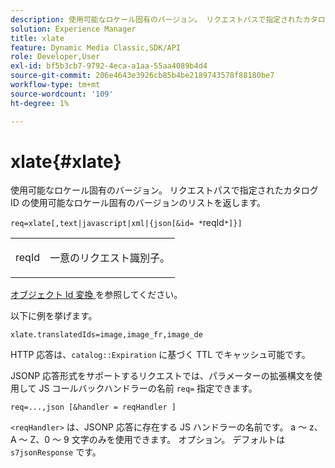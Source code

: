 ```yaml
---
description: 使用可能なロケール固有のバージョン。 リクエストパスで指定されたカタログ ID の使用可能なロケール固有のバージョンのリストを返します。
solution: Experience Manager
title: xlate
feature: Dynamic Media Classic,SDK/API
role: Developer,User
exl-id: bf5b3cb7-9792-4eca-a1aa-55aa4089b4d4
source-git-commit: 206e4643e3926cb85b4be2189743578f88180be7
workflow-type: tm+mt
source-wordcount: '109'
ht-degree: 1%

---
```


# xlate{#xlate}

使用可能なロケール固有のバージョン。 リクエストパスで指定されたカタログ ID の使用可能なロケール固有のバージョンのリストを返します。

`req=xlate[,text|javascript|xml|{json[&id= *`reqId`*]}]`

<table id="simpletable_8970A3A5A64F4DC2B184E251993390C5"> 
 <tr class="strow"> 
  <td class="stentry"> <p><span class="codeph"><span class="varname"> reqId</span></span> </p> </td> 
  <td class="stentry"> <p>一意のリクエスト識別子。 </p></td> 
 </tr> 
</table>

[ オブジェクト Id 変換 ](../../../../../../is-api/http-ref/image-serving-api-ref/c-http-protocol-reference/c-syntax-and-features/r-object-id-translation.md#reference-cf3e34e6cbb346d69ded9982bfdef414) を参照してください。

以下に例を挙げます。

`xlate.translatedIds=image,image_fr,image_de`

HTTP 応答は、`catalog::Expiration` に基づく TTL でキャッシュ可能です。

JSONP 応答形式をサポートするリクエストでは、パラメーターの拡張構文を使用して JS コールバックハンドラーの名前 `req=` 指定できます。

`req=...,json [&handler = reqHandler ]`

`<reqHandler>` は、JSONP 応答に存在する JS ハンドラーの名前です。 a ～ z、A ～ Z、0 ～ 9 文字のみを使用できます。 オプション。 デフォルトは `s7jsonResponse` です。
